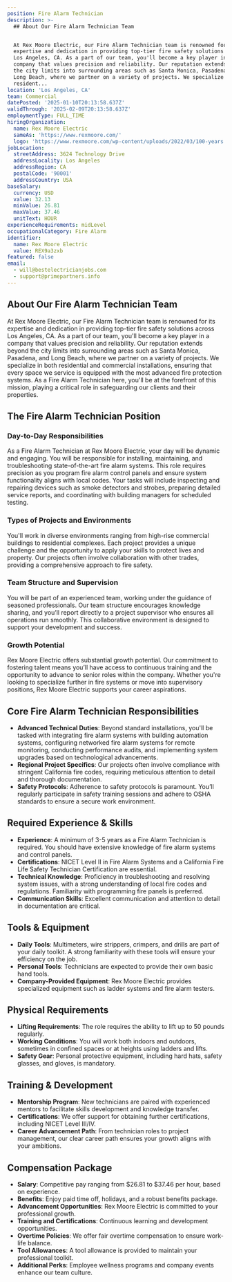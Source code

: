 ```yaml
---
position: Fire Alarm Technician
description: >-
  ## About Our Fire Alarm Technician Team


  At Rex Moore Electric, our Fire Alarm Technician team is renowned for its
  expertise and dedication in providing top-tier fire safety solutions across
  Los Angeles, CA. As a part of our team, you'll become a key player in a
  company that values precision and reliability. Our reputation extends beyond
  the city limits into surrounding areas such as Santa Monica, Pasadena, and
  Long Beach, where we partner on a variety of projects. We specialize in both
  resident...
location: 'Los Angeles, CA'
team: Commercial
datePosted: '2025-01-10T20:13:58.637Z'
validThrough: '2025-02-09T20:13:58.637Z'
employmentType: FULL_TIME
hiringOrganization:
  name: Rex Moore Electric
  sameAs: 'https://www.rexmoore.com/'
  logo: 'https://www.rexmoore.com/wp-content/uploads/2022/03/100-years.png'
jobLocation:
  streetAddress: 3624 Technology Drive
  addressLocality: Los Angeles
  addressRegion: CA
  postalCode: '90001'
  addressCountry: USA
baseSalary:
  currency: USD
  value: 32.13
  minValue: 26.81
  maxValue: 37.46
  unitText: HOUR
experienceRequirements: midLevel
occupationalCategory: Fire Alarm
identifier:
  name: Rex Moore Electric
  value: REX9a3zxb
featured: false
email:
  - will@bestelectricianjobs.com
  - support@primepartners.info
---
```




## About Our Fire Alarm Technician Team

At Rex Moore Electric, our Fire Alarm Technician team is renowned for its expertise and dedication in providing top-tier fire safety solutions across Los Angeles, CA. As a part of our team, you'll become a key player in a company that values precision and reliability. Our reputation extends beyond the city limits into surrounding areas such as Santa Monica, Pasadena, and Long Beach, where we partner on a variety of projects. We specialize in both residential and commercial installations, ensuring that every space we service is equipped with the most advanced fire protection systems. As a Fire Alarm Technician here, you'll be at the forefront of this mission, playing a critical role in safeguarding our clients and their properties.

## The Fire Alarm Technician Position

### Day-to-Day Responsibilities

As a Fire Alarm Technician at Rex Moore Electric, your day will be dynamic and engaging. You will be responsible for installing, maintaining, and troubleshooting state-of-the-art fire alarm systems. This role requires precision as you program fire alarm control panels and ensure system functionality aligns with local codes. Your tasks will include inspecting and repairing devices such as smoke detectors and strobes, preparing detailed service reports, and coordinating with building managers for scheduled testing.

### Types of Projects and Environments

You'll work in diverse environments ranging from high-rise commercial buildings to residential complexes. Each project provides a unique challenge and the opportunity to apply your skills to protect lives and property. Our projects often involve collaboration with other trades, providing a comprehensive approach to fire safety.

### Team Structure and Supervision

You will be part of an experienced team, working under the guidance of seasoned professionals. Our team structure encourages knowledge sharing, and you’ll report directly to a project supervisor who ensures all operations run smoothly. This collaborative environment is designed to support your development and success.

### Growth Potential

Rex Moore Electric offers substantial growth potential. Our commitment to fostering talent means you’ll have access to continuous training and the opportunity to advance to senior roles within the company. Whether you're looking to specialize further in fire systems or move into supervisory positions, Rex Moore Electric supports your career aspirations.

## Core Fire Alarm Technician Responsibilities

- **Advanced Technical Duties**: Beyond standard installations, you'll be tasked with integrating fire alarm systems with building automation systems, configuring networked fire alarm systems for remote monitoring, conducting performance audits, and implementing system upgrades based on technological advancements.
- **Regional Project Specifics**: Our projects often involve compliance with stringent California fire codes, requiring meticulous attention to detail and thorough documentation.
- **Safety Protocols**: Adherence to safety protocols is paramount. You’ll regularly participate in safety training sessions and adhere to OSHA standards to ensure a secure work environment.

## Required Experience & Skills

- **Experience**: A minimum of 3-5 years as a Fire Alarm Technician is required. You should have extensive knowledge of fire alarm systems and control panels.
- **Certifications**: NICET Level II in Fire Alarm Systems and a California Fire Life Safety Technician Certification are essential.
- **Technical Knowledge**: Proficiency in troubleshooting and resolving system issues, with a strong understanding of local fire codes and regulations. Familiarity with programming fire panels is preferred.
- **Communication Skills**: Excellent communication and attention to detail in documentation are critical.

## Tools & Equipment

- **Daily Tools**: Multimeters, wire strippers, crimpers, and drills are part of your daily toolkit. A strong familiarity with these tools will ensure your efficiency on the job.
- **Personal Tools**: Technicians are expected to provide their own basic hand tools.
- **Company-Provided Equipment**: Rex Moore Electric provides specialized equipment such as ladder systems and fire alarm testers.

## Physical Requirements

- **Lifting Requirements**: The role requires the ability to lift up to 50 pounds regularly.
- **Working Conditions**: You will work both indoors and outdoors, sometimes in confined spaces or at heights using ladders and lifts.
- **Safety Gear**: Personal protective equipment, including hard hats, safety glasses, and gloves, is mandatory.

## Training & Development

- **Mentorship Program**: New technicians are paired with experienced mentors to facilitate skills development and knowledge transfer.
- **Certifications**: We offer support for obtaining further certifications, including NICET Level III/IV.
- **Career Advancement Path**: From technician roles to project management, our clear career path ensures your growth aligns with your ambitions.

## Compensation Package

- **Salary**: Competitive pay ranging from $26.81 to $37.46 per hour, based on experience.
- **Benefits**: Enjoy paid time off, holidays, and a robust benefits package.
- **Advancement Opportunities**: Rex Moore Electric is committed to your professional growth.
- **Training and Certifications**: Continuous learning and development opportunities.
- **Overtime Policies**: We offer fair overtime compensation to ensure work-life balance.
- **Tool Allowances**: A tool allowance is provided to maintain your professional toolkit.
- **Additional Perks**: Employee wellness programs and company events enhance our team culture.
